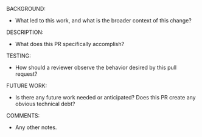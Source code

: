 BACKGROUND:
- What led to this work, and what is the broader context of this change?

DESCRIPTION:
- What does this PR specifically accomplish?

TESTING:
- How should a reviewer observe the behavior desired by this pull request?
  
FUTURE WORK:
- Is there any future work needed or anticipated?  Does this PR create any obvious technical debt?

COMMENTS:
- Any other notes.
